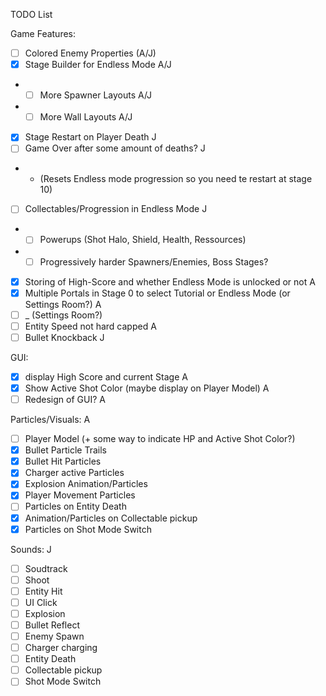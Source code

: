 TODO List

Game Features:

- [ ] Colored Enemy Properties      (A/J)
- [x] Stage Builder for Endless Mode        A/J
- - [ ] More Spawner Layouts                A/J
- - [ ] More Wall Layouts                   A/J
- [x] Stage Restart on Player Death         J
- [ ] Game Over after some amount of deaths?        J
- - (Resets Endless mode progression so you need te restart at stage 10)
- [ ] Collectables/Progression in Endless Mode      J
- - [ ] Powerups (Shot Halo, Shield, Health, Ressources)
- - [ ] Progressively harder Spawners/Enemies, Boss Stages?
- [x] Storing of High-Score and whether Endless Mode is unlocked or not     A
- [x] Multiple Portals in Stage 0 to select Tutorial or Endless Mode (or Settings Room?)    A
- [ ] _ (Settings Room?)
- [ ] Entity Speed not hard capped      A
- [ ] Bullet Knockback                  J

GUI:

- [x] display High Score and current Stage      A
- [x] Show Active Shot Color (maybe display on Player Model)    A
- [ ] Redesign of GUI?      A

Particles/Visuals: A

- [ ] Player Model (+ some way to indicate HP and Active Shot Color?)
- [x] Bullet Particle Trails
- [x] Bullet Hit Particles
- [x] Charger active Particles
- [x] Explosion Animation/Particles
- [x] Player Movement Particles
- [ ] Particles on Entity Death
- [x] Animation/Particles on Collectable pickup
- [x] Particles on Shot Mode Switch

Sounds:     J

- [ ] Soudtrack
- [ ] Shoot
- [ ] Entity Hit
- [ ] UI Click
- [ ] Explosion
- [ ] Bullet Reflect
- [ ] Enemy Spawn
- [ ] Charger charging
- [ ] Entity Death
- [ ] Collectable pickup
- [ ] Shot Mode Switch
